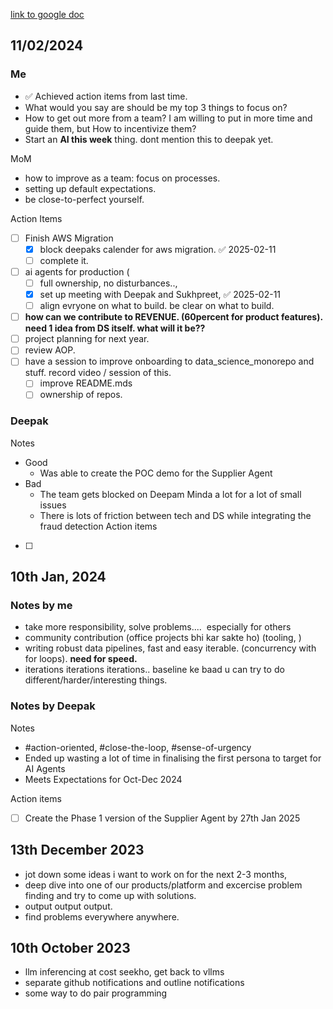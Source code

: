 
[link to google doc](https://docs.google.com/document/d/1DTWQrfZUz2zBq5pEsvAGXwMzsMpqUXfhEKjgQDvSw0g/edit?tab=t.0#heading=h.bfr7dqk2ze6)


## 11/02/2024
### Me
- ✅ Achieved action items from last time.
- What would you say are should be my top 3 things to focus on?
- How to get out more from a team? I am willing to put in more time and guide them, but How to incentivize them?
- Start an **AI this week** thing. dont mention this to deepak yet.

MoM
- how to improve as a team: focus on processes.
- setting up default expectations.
- be close-to-perfect yourself.



Action Items

- [ ] Finish AWS Migration
	- [x] block deepaks calender for aws migration. ✅ 2025-02-11
	- [ ] complete it.
- [ ] ai agents for production (
	- [ ] full ownership, no disturbances.., 
	- [x] set up meeting with Deepak and Sukhpreet, ✅ 2025-02-11
	- [ ] align evryone on what to build. be clear on what to build.
	
- [ ] **how can we contribute to REVENUE. (60percent for product features). need 1 idea from DS itself. what will it be??** 
- [ ] project planning for next year.
- [ ] review AOP.
- [ ] have a session to improve onboarding to data_science_monorepo and stuff. record video / session of this.
	- [ ] improve README.mds
	- [ ] ownership of repos.

### Deepak

Notes
- Good
	- Was able to create the POC demo for the Supplier Agent
- Bad
	- The team gets blocked on Deepam Minda a lot for a lot of small issues  
	- There is lots of friction between tech and DS while integrating the fraud detection
Action items

- [ ]     

## 10th Jan, 2024
### Notes by me
- take more responsibility, solve problems....  especially for others
- community contribution (office projects bhi kar sakte ho) (tooling, )
- writing robust data pipelines, fast and easy iterable. (concurrency with for loops). **need for speed.**
- iterations iterations iterations.. baseline ke baad u can try to do different/harder/interesting things.

### Notes by Deepak

Notes
- #action-oriented, #close-the-loop, #sense-of-urgency
- Ended up wasting a lot of time in finalising the first persona to target for AI Agents
- Meets Expectations for Oct-Dec 2024

Action items
- [ ] Create the Phase 1 version of the Supplier Agent by 27th Jan 2025


## 13th December 2023
- jot down some ideas i want to work on for the next 2-3 months,
- deep dive into one of our products/platform and excercise problem finding and try to come up with solutions.
- output output output.
- find problems everywhere anywhere.


## 10th October 2023

- llm inferencing at cost seekho, get back to vllms
- separate github notifications and outline notifications
- some way to do pair programming 

